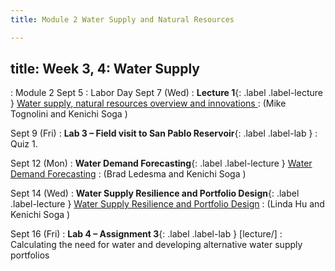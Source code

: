 ```yaml
---
title: Module 2 Water Supply and Natural Resources

---
```

title: Week 3, 4: Water Supply
---
: Module 2
Sept 5 : Labor Day
Sept 7 (Wed) 
: **Lecture 1**{: .label .label-lecture } [Water supply, natural resources overview and innovations ](/CivEng112/lectures/09-07)
: (Mike Tognolini and Kenichi Soga )

Sept 9 (Fri) 
: **Lab 3 – Field visit to San Pablo Reservoir**{: .label .label-lab } []()
: Quiz 1.

Sept 12 (Mon) 
: **Water Demand Forecasting**{: .label .label-lecture } [Water Demand Forecasting](/CivEng112/lectures/09-12)
: (Brad Ledesma and Kenichi Soga )

Sept 14 (Wed) 
: **Water Supply Resilience and Portfolio Design**{: .label .label-lecture } [Water Supply Resilience and Portfolio Design](/CivEng112/lectures/09-14)
: (Linda Hu and Kenichi Soga )

Sept 16 (Fri) 
: **Lab 4 – Assignment 3**{: .label .label-lab } [lecture/]
: Calculating the need for water and developing alternative water supply portfolios
